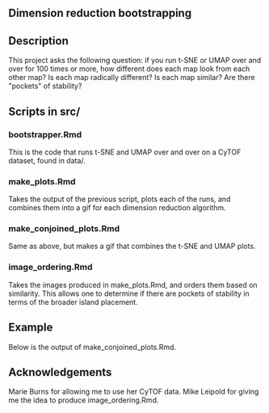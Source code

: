## Dimension reduction bootstrapping

## Description
This project asks the following question: if you run t-SNE or UMAP over and over for 100 times or more, how different does each map look from each other map? Is each map radically different? Is each map similar? Are there "pockets" of stability?

## Scripts in src/

### bootstrapper.Rmd
This is the code that runs t-SNE and UMAP over and over on a CyTOF dataset, found in data/.

### make_plots.Rmd
Takes the output of the previous script, plots each of the runs, and combines them into a gif for each dimension reduction algorithm. 

### make_conjoined_plots.Rmd
Same as above, but makes a gif that combines the t-SNE and UMAP plots.

### image_ordering.Rmd
Takes the images produced in make_plots.Rmd, and orders them based on similarity. This allows one to determine if there are pockets of stability in terms of the broader island placement. 

## Example
Below is the output of make_conjoined_plots.Rmd.

## Acknowledgements
Marie Burns for allowing me to use her CyTOF data. Mike Leipold for giving me the idea to produce image_ordering.Rmd. 